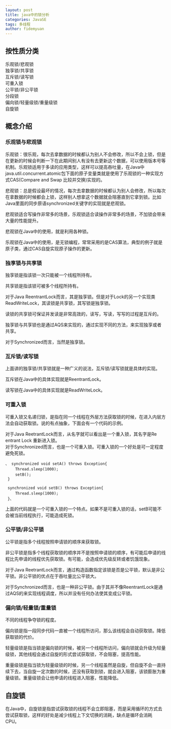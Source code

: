 ```yaml
---
layout: post
title: java中的锁分析
categories: JavaSE
tags: 多线程
author: fidemyuan
---
```


## 按性质分类

乐观锁/悲观锁<br>
独享锁/共享锁<br>
互斥锁/读写锁<br>
可重入锁<br>
公平锁/非公平锁<br>
分段锁<br>
偏向锁/轻量级锁/重量级锁<br>
自旋锁<br>


## 概念介绍

### 乐观锁与悲观锁

乐观锁：很乐观，每次去拿数据的时候都认为别人不会修改，所以不会上锁，但是在更新的时候会判断一下在此期间别人有没有去更新这个数据，可以使用版本号等机制。乐观锁适用于多读的应用类型，这样可以提高吞吐量，在Java中java.util.concurrent.atomic包下面的原子变量类就是使用了乐观锁的一种实现方式CAS(Compare and Swap 比较并交换)实现的。<br>

悲观锁：总是假设最坏的情况，每次去拿数据的时候都认为别人会修改，所以每次在拿数据的时候都会上锁，这样别人想拿这个数据就会阻塞直到它拿到锁。比如Java里面的同步原语synchronized关键字的实现就是悲观锁。<br>

悲观锁适合写操作非常多的场景，乐观锁适合读操作非常多的场景，不加锁会带来大量的性能提升。<br>

悲观锁在Java中的使用，就是利用各种锁。<br>

乐观锁在Java中的使用，是无锁编程，常常采用的是CAS算法，典型的例子就是原子类，通过CAS自旋实现原子操作的更新。<br>

### 独享锁与共享锁

独享锁是指该锁一次只能被一个线程所持有。<br>

共享锁是指该锁可被多个线程所持有。<br>

对于Java ReentrantLock而言，其是独享锁。但是对于Lock的另一个实现类ReadWriteLock，其读锁是共享锁，其写锁是独享锁。<br>

读锁的共享锁可保证并发读是非常高效的，读写，写读，写写的过程是互斥的。<br>

独享锁与共享锁也是通过AQS来实现的，通过实现不同的方法，来实现独享或者共享。<br>

对于Synchronized而言，当然是独享锁。<br>

###  互斥锁/读写锁

上面讲的独享锁/共享锁就是一种广义的说法，互斥锁/读写锁就是具体的实现。<br>

互斥锁在Java中的具体实现就是ReentrantLock。<br>

读写锁在Java中的具体实现就是ReadWriteLock。<br>

### 可重入锁

可重入锁又名递归锁，是指在同一个线程在外层方法获取锁的时候，在进入内层方法会自动获取锁。说的有点抽象，下面会有一个代码的示例。<br>

对于Java ReetrantLock而言，从名字就可以看出是一个重入锁，其名字是Re entrant Lock 重新进入锁。<br>
对于Synchronized而言，也是一个可重入锁。可重入锁的一个好处是可一定程度避免死锁。<br>


	、 synchronized void setA() throws Exception{
	 　　Thread.sleep(1000);
	 　　setB();
	 }
	 
	 synchronized void setB() throws Exception{
	 　　Thread.sleep(1000);
	 }、

上面的代码就是一个可重入锁的一个特点。如果不是可重入锁的话，setB可能不会被当前线程执行，可能造成死锁。<br>

### 公平锁/非公平锁

公平锁是指多个线程按照申请锁的顺序来获取锁。<br>

非公平锁是指多个线程获取锁的顺序并不是按照申请锁的顺序，有可能后申请的线程比先申请的线程优先获取锁。有可能，会造成优先级反转或者饥饿现象。<br>

对于Java ReetrantLock而言，通过构造函数指定该锁是否是公平锁，默认是非公平锁。非公平锁的优点在于吞吐量比公平锁大。<br>

对于Synchronized而言，也是一种非公平锁。由于其并不像ReentrantLock是通过AQS的来实现线程调度，所以并没有任何办法使其变成公平锁。<br>

### 偏向锁/轻量锁/重量锁

不同的线程争夺锁的程度。<br>

偏向锁是指一段同步代码一直被一个线程所访问，那么该线程会自动获取锁。降低获取锁的代价。<br>

轻量级锁是指当锁是偏向锁的时候，被另一个线程所访问，偏向锁就会升级为轻量级锁，其他线程会通过自旋的形式尝试获取锁，不会阻塞，提高性能。<br>

重量级锁是指当锁为轻量级锁的时候，另一个线程虽然是自旋，但自旋不会一直持续下去，当自旋一定次数的时候，还没有获取到锁，就会进入阻塞，该锁膨胀为重量级锁。重量级锁会让他申请的线程进入阻塞，性能降低。<br>

## 自旋锁

在Java中，自旋锁是指尝试获取锁的线程不会立即阻塞，而是采用循环的方式去尝试获取锁，这样的好处是减少线程上下文切换的消耗，缺点是循环会消耗CPU。<br>